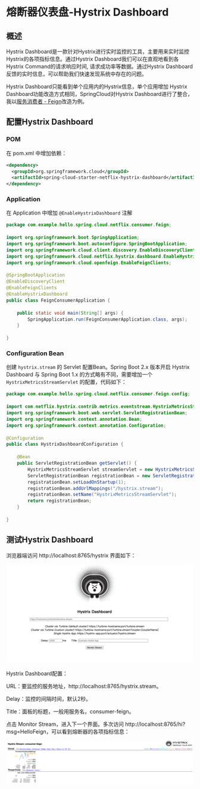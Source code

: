 # 熔断器仪表盘-Hystrix Dashboard



## 概述

Hystrix Dashboard是一款针对Hystrix进行实时监控的工具，主要用来实时监控Hystrix的各项指标信息。通过Hystrix Dashboard我们可以在直观地看到各Hystrix Command的请求响应时间, 请求成功率等数据。通过Hystrix Dashboard反馈的实时信息，可以帮助我们快速发现系统中存在的问题。

Hystrix Dashboard只能看到单个应用内的Hystrix信息，单个应用增加 Hystrix Dashboard功能改造方式相同，SpringCloud对Hystrix Dashboard进行了整合，我以[服务消费者 - Feign](./spring-cloud-service-consumer-feign.html)改造为例。



## 配置Hystrix Dashboard

### POM

在 pom.xml 中增加依赖：

``` xml
<dependency>
  <groupId>org.springframework.cloud</groupId>
  <artifactId>spring-cloud-starter-netflix-hystrix-dashboard</artifactId>
</dependency>
```

### Application

在 Application 中增加 `@EnableHystrixDashboard` 注解

``` java
package com.example.hello.spring.cloud.netflix.consumer.feign;

import org.springframework.boot.SpringApplication;
import org.springframework.boot.autoconfigure.SpringBootApplication;
import org.springframework.cloud.client.discovery.EnableDiscoveryClient;
import org.springframework.cloud.netflix.hystrix.dashboard.EnableHystrixDashboard;
import org.springframework.cloud.openfeign.EnableFeignClients;

@SpringBootApplication
@EnableDiscoveryClient
@EnableFeignClients
@EnableHystrixDashboard
public class FeignConsumerApplication {

    public static void main(String[] args) {
        SpringApplication.run(FeignConsumerApplication.class, args);
    }

}
```

### Configuration Bean

创建 `hystrix.stream` 的 Servlet 配置Bean。Spring Boot 2.x 版本开启 Hystrix Dashboard 与 Spring Boot 1.x 的方式略有不同，需要增加一个 `HystrixMetricsStreamServlet` 的配置，代码如下：

``` java
package com.example.hello.spring.cloud.netflix.consumer.feign.config;

import com.netflix.hystrix.contrib.metrics.eventstream.HystrixMetricsStreamServlet;
import org.springframework.boot.web.servlet.ServletRegistrationBean;
import org.springframework.context.annotation.Bean;
import org.springframework.context.annotation.Configuration;

@Configuration
public class HystrixDashboardConfiguration {

    @Bean
    public ServletRegistrationBean getServlet() {
        HystrixMetricsStreamServlet streamServlet = new HystrixMetricsStreamServlet();
        ServletRegistrationBean registrationBean = new ServletRegistrationBean(streamServlet);
        registrationBean.setLoadOnStartup(1);
        registrationBean.addUrlMappings("/hystrix.stream");
        registrationBean.setName("HystrixMetricsStreamServlet");
        return registrationBean;
    }
    
}
```



## 测试Hystrix Dashboard

浏览器端访问 http://localhost:8765/hystrix 界面如下： 

![hystrix-dashboard-1](./imgs/hystrix-dashboard-1.png)

Hystrix Dashboard配置：

URL：要监控的服务地址，http://localhost:8765/hystrix.stream。

Delay：监控的间隔时间，默认2秒。

Title：面板的标题，一般用服务名，consumer-feign。

点击 Monitor Stream，进入下一个界面。多次访问 http://localhost:8765/hi?msg=HelloFeign，可以看到熔断器的各项指标信息：

![hystrix-dashboard-2](./imgs/hystrix-dashboard-2.png)

